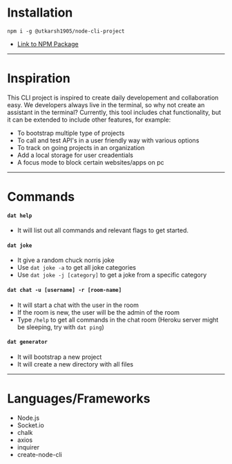 # Installation

```
npm i -g @utkarsh1905/node-cli-project

```
- [Link to NPM Package](https://www.npmjs.com/package/@utkarsh1905/node-cli-project)
---

# Inspiration

This CLI project is inspired to create daily developement and collaboration easy. We developers always live in the terminal, so why not create an assistant in the terminal?
Currently, this tool includes chat functionality, but it can be extended to include other features, for example:
- To bootstrap multiple type of projects
- To call and test API's in a user friendly way with various options
- To track on going projects in an organization 
- Add a local storage for user creadentials
- A focus mode to block certain websites/apps on pc

---
 # Commands

#### `dat help`
- It will list out all commands and relevant flags to get started.

 #### `dat joke`
 - It give a random chuck norris joke
 - Use `dat joke -a` to get all joke categories
 - Use `dat joke -j [category]` to get a joke from a specific category

 #### `dat chat -u [username] -r [room-name]`
 - It will start a chat with the user <username> in the room <room-name>
 - If the room is new, the user will be the admin of the room
 - Type `/help` to get all commands in the chat room
 (Heroku server might be sleeping, try with `dat ping`)

#### `dat generator`
 - It will bootstrap a new project 
 - It will create a new directory with all files

 ---

 # Languages/Frameworks
 - Node.js
 - Socket.io
 - chalk
 - axios
 - inquirer
 - create-node-cli